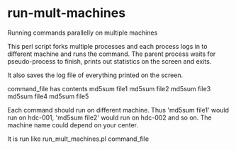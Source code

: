 # run-mult-machines
Running commands parallelly on multiple machines

This perl script forks multiple processes and each process logs in to different machine and runs the command. The parent process waits for pseudo-process to finish, prints out statistics on the screen and exits.

It also saves the log file of everything printed on the screen.

command_file has contents
  md5sum file1
  md5sum file2
  md5sum file3
  md5sum file4
  md5sum file5
  
Each command should run on different machine. Thus 'md5sum file1' would run on hdc-001, 'md5sum file2' would run on hdc-002 and so on. The machine name could depend on your center.

It is run like
run_mult_machines.pl command_file
